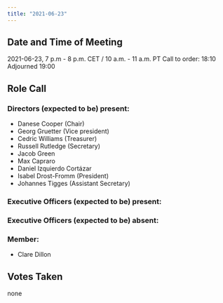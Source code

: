 ```yaml
---
title: "2021-06-23"
---
```


## Date and Time of Meeting
2021-06-23, 7 p.m - 8 p.m. CET / 10 a.m. - 11 a.m. PT
Call to order: 18:10
Adjourned 19:00

## Role Call


### Directors (expected to be) present:

* Danese Cooper (Chair)
* Georg Gruetter 	(Vice president)
* Cedric Williams	(Treasurer)
* Russell Rutledge 	(Secretary)
* Jacob Green 	  	 
* Max Capraro
* Daniel Izquierdo Cortázar 	  	 
* Isabel Drost-Fromm 	(President)
* Johannes Tigges (Assistant Secretary)

### Executive Officers (expected to be) present:

### Executive Officers (expected to be) absent:

### Member:
* Clare Dillon

## Votes Taken
none
